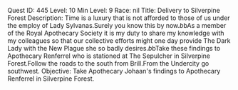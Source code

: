 Quest ID: 445
Level: 10
Min Level: 9
Race: nil
Title: Delivery to Silverpine Forest
Description: Time is a luxury that is not afforded to those of us under the employ of Lady Sylvanas.Surely you know this by now.$b$bAs a member of the Royal Apothecary Society it is my duty to share my knowledge with my colleagues so that our collective efforts might one day provide The Dark Lady with the New Plague she so badly desires.$b$bTake these findings to Apothecary Renferrel who is stationed at The Sepulcher in Silverpine Forest.Follow the roads to the south from Brill.From the Undercity go southwest.
Objective: Take Apothecary Johaan's findings to Apothecary Renferrel in Silverpine Forest.
